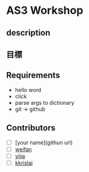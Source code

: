 # AS3 Workshop

## description

## 目標

## Requirements

- hello word
- click
- parse args to dictionary
- git -> github

## Contributors

- [ ] [your name](githun url)
- [ ] [weifan](https://github.com/p988744)
- [ ] [yijia](https://github.com/victoria.304040)
- [ ] [kkrislai](https://github.com/kkrislai)
